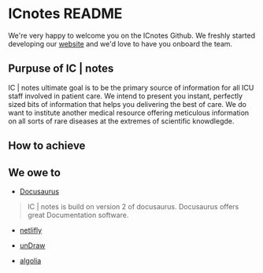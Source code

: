 # ICnotes README

We're very happy to welcome you on the ICnotes Github. We freshly started developing our [website](https://icnotes.org) and we'd love to have you onboard the team.

## Purpuse of IC | notes

IC | notes ultimate goal is to be the primary source of information for all ICU staff involved in patient care. We intend to present you instant, perfectly sized bits of information that helps you delivering the best of care. We do want to institute another medical resource offering meticulous information on all sorts of rare diseases at the extremes of scientific knowdlegde. 

## How to achieve




## We owe to 

- [Docusaurus](https://v2.docusaurus.io/)

> IC | notes is build on version 2 of docusaurus. Docusaurus offers great Documentation software. 

- [netlifly](https://www.netlify.com/)

- [unDraw](https://undraw.co/)

- [algolia](https://www.algolia.com/)
